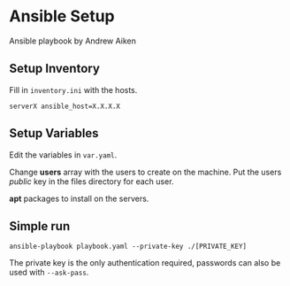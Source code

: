 # Ansible Setup

Ansible playbook by Andrew Aiken

## Setup Inventory

Fill in `inventory.ini` with the hosts.

`serverX ansible_host=X.X.X.X`


## Setup Variables

Edit the variables in `var.yaml`.

Change **users** array with the users to create on the machine.
Put the users *public* key in the files directory for each user.

**apt** packages to install on the servers.


## Simple run

`ansible-playbook playbook.yaml --private-key ./[PRIVATE_KEY]`

The private key is the only authentication required, passwords can also be used with `--ask-pass`.